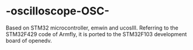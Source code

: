 # -oscilloscope-OSC-
Based on STM32 microcontroller, emwin and ucosIII. Referring to the STM32F429 code of Armfly, it is ported to the STM32F103 development board of openedv.
